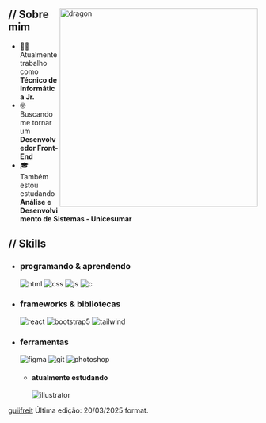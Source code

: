   <p align="center"><!-- Optional banner goes here--> </p>
<div>
  
<img align="right" width="400" alt="dragon" src="https://i.pinimg.com/originals/5f/29/30/5f293030b863a0c6f927959f7c57d3bc.jpg">

<h2> // Sobre mim </h2>
<ul>
<li>👨‍💻 Atualmente trabalho como <strong>Técnico de Informática Jr.</strong></li>
<li>🤓 Buscando me tornar um <strong>Desenvolvedor Front-End</strong></li>
<li>🎓 Também estou estudando <strong>Análise e Desenvolvimento de Sistemas - Unicesumar</strong></li>
</ul>
<h2>  // Skills  </h2>
<ul>
<li>
<h3> programando &amp; aprendendo </h3>
<img src="https://img.shields.io/badge/HTML5-E34F26?style=for-the-badge&amp;logo=html5&amp;logoColor=white" alt="html">
<img src="https://img.shields.io/badge/CSS3-1572B6?style=for-the-badge&amp;logo=css3&amp;logoColor=white" alt="css">
<img src="https://img.shields.io/badge/JavaScript-111111?style=for-the-badge&amp;logo=javascript&amp;logoColor=F7DF1E" alt="js">
<img src="https://img.shields.io/badge/C-Programming%20Language-brightgreen)" alt="c">
</li>
<li>
<h3>  frameworks &amp; bibliotecas </h3>
<img src="https://img.shields.io/badge/react-%2320232a.svg?style=for-the-badge&amp;logo=react&amp;logoColor=%2361DAFB" alt="react">
<img src="https://img.shields.io/badge/next.js-000000?style=for-the-badge&amp;logo=nextdotjs&amp;logoColor=white" alt="bootstrap5">
<img src="https://img.shields.io/badge/Tailwind_CSS-38B2AC?style=for-the-badge&amp;logo=tailwind-css&amp;logoColor=white" alt="tailwind">
</li>
<li>
<h3> ferramentas </h3>
  <img src="https://img.shields.io/badge/figma-7434a4?style=for-the-badge&amp;logo=figma&amp;logoColor=white" alt="figma">
  <img src="https://img.shields.io/badge/git-%23F05033.svg?style=for-the-badge&amp;logo=git&amp;logoColor=white" alt="git">
<img src="https://img.shields.io/badge/adobe%20photoshop-001E36.svg?style=for-the-badge&amp;logo=adobe%20photoshop&amp;logoColor=" alt="photoshop">
<ul>
<li>
<h4> atualmente estudando </h4>
<img src="https://img.shields.io/badge/adobe%20illustrator-3c240c.svg?style=for-the-badge&amp;logo=adobe%20illustrator&amp;logoColor=f8a829" alt="illustrator">
</li>
</ul>
</li>
</ul>

<p><a href="https://github.com/guiifreit">guiifreit</a>
Última edição: 20/03/2025 format.</p></div> 
